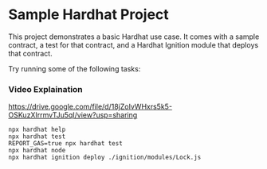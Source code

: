 # Sample Hardhat Project

This project demonstrates a basic Hardhat use case. It comes with a sample contract, a test for that contract, and a Hardhat Ignition module that deploys that contract.

Try running some of the following tasks:

### Video Explaination
https://drive.google.com/file/d/18jZoIvWHxrs5k5-OSKuzXIrrmvTJu5qI/view?usp=sharing

```shell
npx hardhat help
npx hardhat test
REPORT_GAS=true npx hardhat test
npx hardhat node
npx hardhat ignition deploy ./ignition/modules/Lock.js
```
